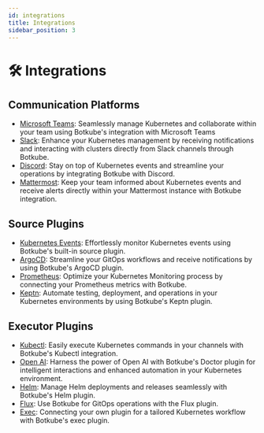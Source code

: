 ```yaml
---
id: integrations
title: Integrations
sidebar_position: 3
---
```


# 🛠 Integrations

## Communication Platforms

- [Microsoft Teams](https://botkube.io/integration/teams): Seamlessly manage Kubernetes and collaborate within your team using Botkube's integration with Microsoft Teams
- [Slack](https://botkube.io/integration/slack): Enhance your Kubernetes management by receiving notifications and interacting with clusters directly from Slack channels through Botkube.
- [Discord](https://botkube.io/integration/discord): Stay on top of Kubernetes events and streamline your operations by integrating Botkube with Discord.
- [Mattermost](https://botkube.io/integration/mattermost): Keep your team informed about Kubernetes events and receive alerts directly within your Mattermost instance with Botkube integration.

## Source Plugins

- [Kubernetes Events](https://botkube.io/learn/how-botkube-makes-monitoring-kubernetes-easy): Effortlessly monitor Kubernetes events using Botkube's built-in source plugin.
- [ArgoCD](https://botkube.io/integration/argo-cd-botkube-kubernetes-integration): Streamline your GitOps workflows and receive notifications by using Botkube's ArgoCD plugin.
- [Prometheus](https://botkube.io/integration/prometheus): Optimize your Kubernetes Monitoring process by connecting your Prometheus metrics with Botkube.
- [Keptn](https://botkube.io/integration/keptn): Automate testing, deployment, and operations in your Kubernetes environments by using Botkube's Keptn plugin. 

## Executor Plugins

- [Kubectl](https://docs.botkube.io/usage/executor/kubectl): Easily execute Kubernetes commands in your channels with Botkube's Kubectl integration.
- [Open AI](https://botkube.io/integration/chatgpt-botkube-kubernetes-integration): Harness the power of Open AI with Botkube's Doctor plugin for intelligent interactions and enhanced automation in your Kubernetes environment.
- [Helm](https://botkube.io/integration/helm): Manage Helm deployments and releases seamlessly with Botkube's Helm plugin.
- [Flux](https://botkube.io/integration/botkube-flux-kubernetes-integration): Use Botkube for GitOps operations with the Flux plugin.
- [Exec](https://botkube.io/integration/custom-executor-plugin): Connecting your own plugin for a tailored Kubernetes workflow with Botkube's exec plugin.


